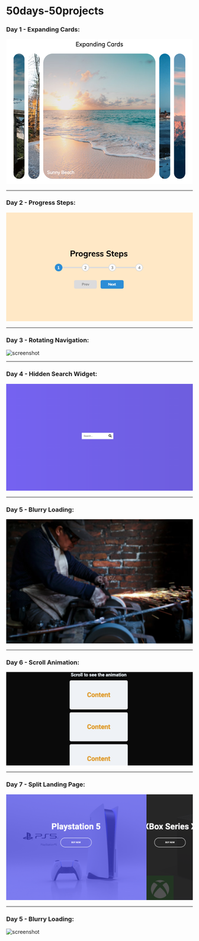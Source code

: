 # 50days-50projects

### Day 1 - Expanding Cards:
![screenshot](images/Day1-Expanding%20Cards.png)

<hr>

### Day 2 - Progress Steps:
   ![screenshot](images/Day2-Progress%20Steps.png)

<hr>

### Day 3 - Rotating Navigation:
![screenshot](https://50projects50days.com/projects/blurry-loading/)

<hr>

### Day 4 - Hidden Search Widget:
![screenshot](images/Day4-HiddenSearchWidget.png)

<hr>

### Day 5 - Blurry Loading:
![screenshot](images/Day5-BlurryLoading.png)

<hr>

### Day 6 - Scroll Animation:
![screenshot](images/Day6-ScrollAnimation.png)

<hr>

### Day 7 - Split Landing Page:
![screenshot](images/Day7-SplitLandingPage.png)

<hr>

### Day 5 - Blurry Loading:
![screenshot](https://50projects50days.com/projects/blurry-loading/)